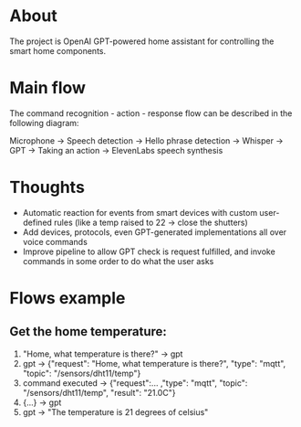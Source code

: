 # About
The project is OpenAI GPT-powered home assistant for controlling the smart home components.

# Main flow
The command recognition - action - response flow can be described in the following diagram:

Microphone -> Speech detection -> Hello phrase detection -> Whisper -> GPT -> Taking an action -> ElevenLabs speech synthesis

# Thoughts
- Automatic reaction for events from smart devices with custom user-defined rules (like a temp raised to 22 -> close the shutters)
- Add devices, protocols, even GPT-generated implementations all over voice commands
- Improve pipeline to allow GPT check is request fulfilled, and invoke commands in some order to do what the user asks

# Flows example
## Get the home temperature:
1. "Home, what temperature is there?" -> gpt
2. gpt -> {"request": "Home, what temperature is there?", "type": "mqtt", "topic": "/sensors/dht11/temp"}
3. command executed -> {"request":... ,"type": "mqtt", "topic": "/sensors/dht11/temp", "result": "21.0C"}
4. {...} -> gpt
5. gpt -> "The temperature is 21 degrees of celsius"
